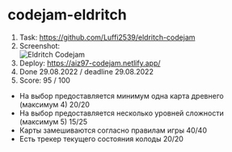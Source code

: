 # codejam-eldritch

1. Task: https://github.com/Luffi2539/eldritch-codejam  
2. Screenshot:  
![Eldritch Codejam](https://user-images.githubusercontent.com/87302979/187139567-131e9813-9af6-4780-b881-d1d944d5a597.png)  
3. Deploy: https://aiz97-codejam.netlify.app/  
4. Done 29.08.2022 / deadline 29.08.2022  
5. Score: 95 / 100  
- На выбор предоставляется минимум одна карта древнего (максимум 4) 20/20  
- На выбор предоставляется несколько уровней сложности (максимум 5) 15/25  
- Карты замешиваются согласно правилам игры 40/40  
- Есть трекер текущего состояния колоды 20/20  
